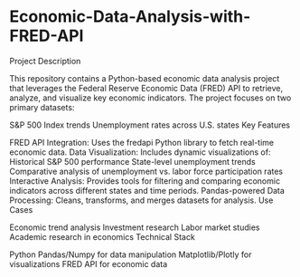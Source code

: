 # Economic-Data-Analysis-with-FRED-API
Project Description

This repository contains a Python-based economic data analysis project that leverages the Federal Reserve Economic Data (FRED) API to retrieve, analyze, and visualize key economic indicators. The project focuses on two primary datasets:

S&P 500 Index trends
Unemployment rates across U.S. states
Key Features

FRED API Integration: Uses the fredapi Python library to fetch real-time economic data.
Data Visualization: Includes dynamic visualizations of:
Historical S&P 500 performance
State-level unemployment trends
Comparative analysis of unemployment vs. labor force participation rates
Interactive Analysis: Provides tools for filtering and comparing economic indicators across different states and time periods.
Pandas-powered Data Processing: Cleans, transforms, and merges datasets for analysis.
Use Cases

Economic trend analysis
Investment research
Labor market studies
Academic research in economics
Technical Stack

Python
Pandas/Numpy for data manipulation
Matplotlib/Plotly for visualizations
FRED API for economic data
